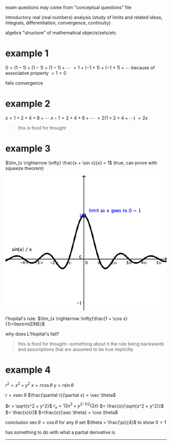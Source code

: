 exam questions may come from "conceptual questions" file

introductory real (real numbers) analysis (study of limits and related ideas, integrals, differentiation, convergence, continuity)

algebra "structure" of mathematical objects/sets/etc

# example 1

$0 = (1-1) + (1-1) + (1-1) + \cdots$
$=1 + (-1 + 1) + (-1 + 1) + \cdots$ because of associative property
$= 1 = 0$

fails convergence

# example 2

$x = 1 + 2 + 4  + 8+ \cdots$
$x - 1 = 2 + 4 + 8 + \cdots$
$= 2 ( 1 + 2 + 4 + \cdots)$
$= 2x$


> this is food for thought

# example 3

$\lim_{x \rightarrow \infty} \frac{x + \sin x}{x} = 1$ (true, can prove with squeeze theorem)

![](z_attachments/Pasted%20image%2020250127103216.png)

l'hopital's rule: $\lim_{x \rightarrow \infty}\frac{1 + \cos x}{1}=\textrm{DNE}$ 

why does L'Hopital's fail?

> this is food for thought--something about it the rule being backwards and assumptions that are assumed to be true implicitly

# example 4

$r^2 = x^2 + y^2$
$x = r \cos \theta$
$y = r \sin \theta$

$r = x \sec \theta$
$\frac{\partial r}{\partial x} = \sec \theta$

$r = \sqrt{x^2 + y^2}$
$r_x = {1}{2}{x^2 + y^2}^{-1/2}(2x)$
$= \frac{x}{\sqrt{x^2 + y^2}}$
$= \frac{x}{r}$
$=\frac{x}{\sec \theta} = \cos \theta$

conclusion $\sec \theta = \cos \theta$ for any $\theta$
set $\theta = \frac{\pi}{4}$ to show $0 = 1$

has something to do with what a partial derivative is

***


